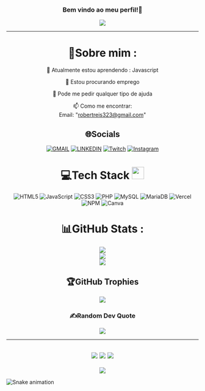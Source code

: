 <h3 align="center">
  Bem vindo ao meu perfil!🖖
</h3>
<p align="center">
  <a href="https://github.com/robertkrs/robertkrs"><img src="https://readme-typing-svg.herokuapp.com?color=%2336BCF7&center=true&vCenter=true&lines=Oi+%2C+Bem+Vindo+a+minha+pagina+do+Github;Meu+nome+é+Robert+Reis;Front+End+Dev;Game+Dev;"></a>
</p>

---
<div align="center">
  
# 💫Sobre mim :
  
  🌱 Atualmente estou aprendendo : Javascript

  💼 Estou procurando emprego

  💬 Pode me pedir qualquer tipo de ajuda

  📫 Como me encontrar:  
  Email: "robertreis323@gmail.com"
  


## 🌐Socials
[![GMAIL](https://img.shields.io/badge/Gmail-D14836?style=for-the-badge&logo=gmail&logoColor=white)]("mailto:robertreis323@gmail.com") [![LINKEDIN](https://img.shields.io/badge/LinkedIn-0077B5?style=for-the-badge&logo=linkedin&logoColor=white)](https://www.linkedin.com/in/robert-reis-197a3b17b/) [![Twitch](https://img.shields.io/badge/Twitch-9146FF?style=for-the-badge&logo=twitch&logoColor=white
)](https://twitch.tv/robertreiss) [![Instagram](https://img.shields.io/badge/Instagram-E4405F?style=for-the-badge&logo=instagram&logoColor=white)](https://instagram.com/robert_k_r_s) 

# 💻Tech Stack <img src = "https://media2.giphy.com/media/QssGEmpkyEOhBCb7e1/giphy.gif?cid=ecf05e47a0n3gi1bfqntqmob8g9aid1oyj2wr3ds3mg700bl&rid=giphy.gif" width = 32px> 
![HTML5](https://img.shields.io/badge/html5-%23E34F26.svg?style=for-the-badge&logo=html5&logoColor=white) ![JavaScript](https://img.shields.io/badge/javascript-%23323330.svg?style=for-the-badge&logo=javascript&logoColor=%23F7DF1E) ![CSS3](https://img.shields.io/badge/css3-%231572B6.svg?style=for-the-badge&logo=css3&logoColor=white) ![PHP](https://img.shields.io/badge/PHP-777BB4?style=for-the-badge&logo=php&logoColor=white) ![MySQL](https://img.shields.io/badge/MySQL-00000F?style=for-the-badge&logo=mysql&logoColor=white) ![MariaDB](https://img.shields.io/badge/MariaDB-01529E?style=for-the-badge&logo=mariadb&logoColor=white) ![Vercel](https://img.shields.io/badge/vercel-%23000000.svg?style=for-the-badge&logo=vercel&logoColor=white) ![NPM](https://img.shields.io/badge/NPM-%23000000.svg?style=for-the-badge&logo=npm&logoColor=white) ![Canva](https://img.shields.io/badge/Canva-%2300C4CC.svg?style=for-the-badge&logo=Canva&logoColor=white) 
# 📊GitHub Stats :
![](https://github-readme-stats.vercel.app/api?username=robertkrs&theme=radical&hide_border=false&include_all_commits=false&count_private=false)<br/>
![](https://github-readme-streak-stats.herokuapp.com/?user=robertkrs&theme=radical&hide_border=false)<br/>
![](https://github-readme-stats.vercel.app/api/top-langs/?username=robertkrs&theme=radical&hide_border=false&include_all_commits=false&count_private=false&layout=compact)

## 🏆GitHub Trophies
![](https://github-profile-trophy.vercel.app/?username=robertkrs&theme=discord&no-frame=false&no-bg=false&margin-w=4)


### ✍️Random Dev Quote
![](https://quotes-github-readme.vercel.app/api?type=horizontal&theme=merko)

---
![](https://forthebadge.com/images/badges/powered-by-black-magic.svg)
![](http://ForTheBadge.com/images/badges/built-by-developers.svg)
![](https://forthebadge.com/images/badges/uses-brains.svg)
---
![](https://komarev.com/ghpvc/?username=robertkrs&label=Visitors+Count&color=brightgreen)
</div>
 
<div> 
  
 
  ![Snake animation](https://github.com/robertkrs/robertkrs/blob/output/github-contribution-grid-snake.svg)
 
</div>
